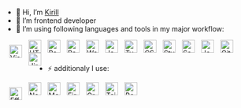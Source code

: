 - 👋 Hi, I’m [Kirill](https://arturovapp.web.app)
- 👀 I’m frontend developer 
- 🌱 I’m using following languages and tools in my major workflow:

<img align="left" alt="Visual Studio Code" title='Visual Studio Code' width="26px" src="https://cdn.jsdelivr.net/gh/devicons/devicon/icons/vscode/vscode-original.svg" style="padding:10px;" />
<img align="left" alt="HTML5" title='HTML5' width="26px" src="https://cdn.jsdelivr.net/gh/devicons/devicon/icons/html5/html5-original.svg" style="padding-right:10px;" />
<img align="left" alt="React" title='React' width="26px" src="https://cdn.jsdelivr.net/gh/devicons/devicon/icons/react/react-original.svg" style="padding-right:10px;" />
<img align="left" alt="Redux" title='Redux' width="26px" src="https://cdn.jsdelivr.net/gh/devicons/devicon/icons/redux/redux-original.svg" style="padding-right:10px;" />
<img align="left" alt="Webpack" title='Webpack' width="26px" src="https://cdn.jsdelivr.net/gh/devicons/devicon/icons/webpack/webpack-original.svg" style="padding-right:10px;" />
<img align="left" alt="JavaScript" title='JavaScript' width="26px" src="https://cdn.jsdelivr.net/gh/devicons/devicon/icons/javascript/javascript-original.svg" style="padding-right:10px;" />
<img align="left" alt="Typescript" title='Typescript' width="26px" src="https://cdn.jsdelivr.net/gh/devicons/devicon/icons/typescript/typescript-original.svg" style="padding-right:10px;" />
<img align="left" alt="CSS3" title='CSS3' width="26px" src="https://cdn.jsdelivr.net/gh/devicons/devicon/icons/css3/css3-original.svg" style="padding-right:10px;" />
<img align="left" alt="Styled-components" title='Styled-components' width="26px" src="https://www.styled-components.com/atom.png" style="padding-right:10px;" />
<img align="left" alt="Sass" title='Sass' width="26px" src="https://cdn.jsdelivr.net/gh/devicons/devicon/icons/sass/sass-original.svg" style="padding-right:10px;" />
<img align="left" alt="Jest" title='Jest' width="26px" src="https://cdn.jsdelivr.net/gh/devicons/devicon/icons/jest/jest-plain.svg" style="padding-right:10px;" />
<img align="left" alt="Git" title='Git' width="26px" src="https://cdn.jsdelivr.net/gh/devicons/devicon/icons/git/git-original.svg" style="padding-right:10px;" />
<img align="left" alt="Jira" title='Jira' width="26px" src="https://cdn.jsdelivr.net/gh/devicons/devicon/icons/jira/jira-original.svg" style="padding-right:10px;" />

<br />
<br />

- ⚡ additionaly I use:

<img align="left" alt="Effector" title='Effector' width="26px" src="https://effector.dev/img/comet.png" style="padding:10px;" />
<img align="left" alt="Node.js" title='Node.js' width="26px" src="https://cdn.jsdelivr.net/gh/devicons/devicon/icons/nodejs/nodejs-original.svg" style="padding-right:10px;" />
<img align="left" alt="MongoDB" title='MongoDB' width="26px" src="https://cdn.jsdelivr.net/gh/devicons/devicon/icons/mongodb/mongodb-original.svg" style="padding-right:10px;" />
<img align="left" alt="Firebase" title='Firebase' width="26px" src="https://cdn.jsdelivr.net/gh/devicons/devicon/icons/firebase/firebase-plain.svg" style="padding-right:10px;" />
<img align="left" alt="GraphQL" title='GraphQL' width="26px" src="https://cdn.jsdelivr.net/gh/devicons/devicon/icons/graphql/graphql-plain.svg" style="padding-right:10px;" />
<img align="left" alt="Tailwindcss" title='Tailwindcss' width="26px" src="https://cdn.jsdelivr.net/gh/devicons/devicon/icons/tailwindcss/tailwindcss-plain.svg" style="padding-right:10px;" />
<img align="left" alt="Bootstrap" title='Bootstrap' width="26px" src="https://cdn.jsdelivr.net/gh/devicons/devicon/icons/bootstrap/bootstrap-plain-wordmark.svg" style="padding-right:10px;" />



<!---
curillaenator/curillaenator is a ✨ special ✨ repository because its `README.md` (this file) appears on your GitHub profile.
You can click the Preview link to take a look at your changes.
--->
